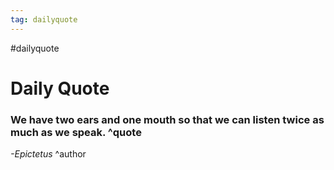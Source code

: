 ```yaml
---
tag: dailyquote
---
```


#dailyquote

# Daily Quote

### We have two ears and one mouth so that we can listen twice as much as we speak. ^quote
*-Epictetus* ^author
